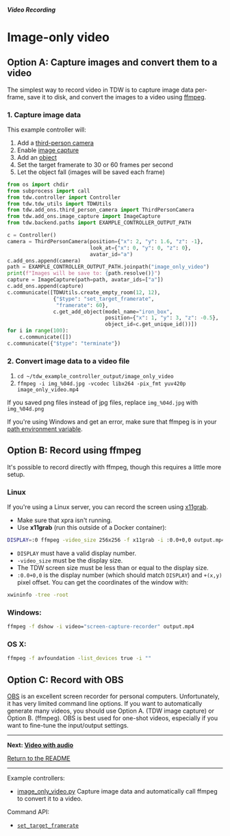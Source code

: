 ##### Video Recording

# Image-only video

## Option A: Capture images and convert them to a video

The simplest way to record video in TDW is to capture image data per-frame, save it to disk, and convert the images to a video using [ffmpeg](https://www.ffmpeg.org/).

### 1. Capture image data

This example controller will:

1. Add a [third-person camera](../core_concepts/avatars.md)
2. Enable [image capture](../core_concepts/images.md)
3. Add an [object](../core_concepts/objects.md)
4. Set the target framerate to 30 or 60 frames per second
5. Let the object fall (images will be saved each frame)

```python
from os import chdir
from subprocess import call
from tdw.controller import Controller
from tdw.tdw_utils import TDWUtils
from tdw.add_ons.third_person_camera import ThirdPersonCamera
from tdw.add_ons.image_capture import ImageCapture
from tdw.backend.paths import EXAMPLE_CONTROLLER_OUTPUT_PATH

c = Controller()
camera = ThirdPersonCamera(position={"x": 2, "y": 1.6, "z": -1},
                           look_at={"x": 0, "y": 0, "z": 0},
                           avatar_id="a")
c.add_ons.append(camera)
path = EXAMPLE_CONTROLLER_OUTPUT_PATH.joinpath("image_only_video")
print(f"Images will be save to: {path.resolve()}")
capture = ImageCapture(path=path, avatar_ids=["a"])
c.add_ons.append(capture)
c.communicate([TDWUtils.create_empty_room(12, 12),
               {"$type": "set_target_framerate",
                "framerate": 60},
               c.get_add_object(model_name="iron_box",
                                position={"x": 1, "y": 3, "z": -0.5},
                                object_id=c.get_unique_id())])
for i in range(100):
    c.communicate([])
c.communicate({"$type": "terminate"})
```

### 2. Convert image data to a video file

1. `cd ~/tdw_example_controller_output/image_only_video`
2.  `ffmpeg -i img_%04d.jpg -vcodec libx264 -pix_fmt yuv420p image_only_video.mp4`

If you saved png files instead of jpg files, replace `img_%04d.jpg` with `img_%04d.png`

If you're using Windows and get an error, make sure that ffmpeg is in your [path environment variable](https://www.thewindowsclub.com/how-to-install-ffmpeg-on-windows-10).

## Option B: Record using ffmpeg

It's possible to record directly with ffmpeg, though this requires a little more setup.

### Linux

If you're using a Linux server, you can record the screen using [x11grab](https://trac.ffmpeg.org/wiki/Capture/Desktop). 

- Make sure that xpra isn't running.
- Use **x11grab** (run this outside of a Docker container):

```bash
DISPLAY=:0 ffmpeg -video_size 256x256 -f x11grab -i :0.0+0,0 output.mp4
```

- `DISPLAY` must have a valid display number.
- `-video_size` must be the display size.
- The TDW screen size must be less than or equal to the display size.
- `:0.0+0,0` is the display number (which should match `DISPLAY`) and `+(x,y)` pixel offset. You can get the coordinates of the window with:

```bash
xwininfo -tree -root
```

### Windows:

```bash
ffmpeg -f dshow -i video="screen-capture-recorder" output.mp4
```

### OS X:

```bash
ffmpeg -f avfoundation -list_devices true -i ""
```

## Option C:  Record with OBS

[OBS](https://obsproject.com) is an excellent screen recorder for personal computers. Unfortunately, it has very limited command line options. If you want to automatically generate many videos, you should use Option A. (TDW image capture) or Option B. (ffmpeg). OBS is best used for one-shot videos, especially if you want to fine-tune the input/output settings.

***

**Next: [Video with audio](audio.md)**

[Return to the README](../../../README.md)

***

Example controllers:

- [image_only_video.py](https://github.com/threedworld-mit/tdw/blob/master/Python/example_controllers/robots/image_only_video.py) Capture image data and automatically call ffmpeg to convert it to a video.

Command API:

- [`set_target_framerate`](../../api/command_api.md#set_target_framerate)